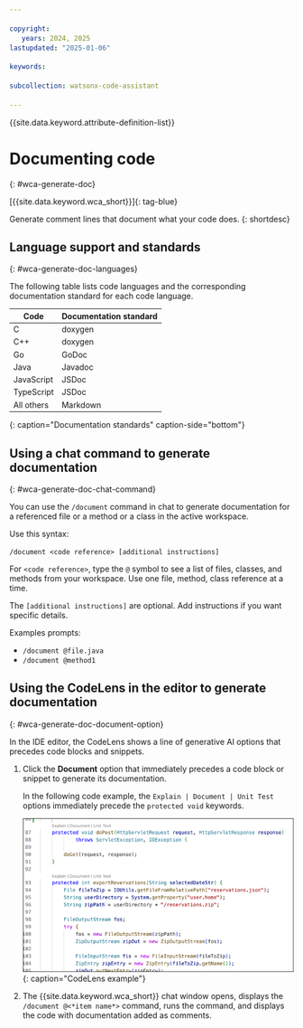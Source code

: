 ```yaml
---

copyright:
   years: 2024, 2025
lastupdated: "2025-01-06"

keywords:

subcollection: watsonx-code-assistant

---
```


{{site.data.keyword.attribute-definition-list}}

# Documenting code
{: #wca-generate-doc}

[{{site.data.keyword.wca_short}}]{: tag-blue}

Generate comment lines that document what your code does.
{: shortdesc}

## Language support and standards
{: #wca-generate-doc-languages}

The following table lists code languages and the corresponding documentation standard for each code language.

| Code | Documentation standard |
| --- | --- |
| C | doxygen |
| C++ | doxygen |
| Go | GoDoc |
| Java | Javadoc |
| JavaScript | JSDoc |
| TypeScript | JSDoc |
| All others | Markdown |
{: caption="Documentation standards" caption-side="bottom"}

## Using a chat command to generate documentation
{: #wca-generate-doc-chat-command}

You can use the `/document` command in chat to generate documentation for a referenced file or a method or a class in the active workspace.

Use this syntax:

`/document <code reference> [additional instructions]`

For `<code reference>`, type the `@` symbol to see a list of files, classes, and methods from your workspace. Use one file, method, class reference at a time.

The `[additional instructions]` are optional. Add instructions if you want specific details.

Examples prompts:
- `/document @file.java`
- `/document @method1`

## Using the CodeLens in the editor to generate documentation
{: #wca-generate-doc-document-option}

In the IDE editor, the CodeLens shows a line of generative AI options that precedes code blocks and snippets.  

1. Click the **Document** option that immediately precedes a code block or snippet to generate its documentation.

   In the following code example, the `Explain | Document | Unit Test` options immediately precede the `protected void` keywords.

   ![CodeLens example](images/codelens.png){: caption="CodeLens example"}

1. The {{site.data.keyword.wca_short}} chat window opens, displays the `/document @<*item name*>` command, runs the command, and displays the code with documentation added as comments.
